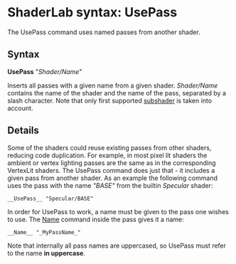 ShaderLab syntax: UsePass
=========================

The UsePass command uses named passes from another shader.

Syntax
------


__UsePass__ "_Shader/Name_"

Inserts all passes with a given name from a given shader. _Shader/Name_ contains the name of the shader and the name of the pass, separated by a slash character. Note that only first supported [subshader](SL-SubShader.md) is taken into account.


Details
-------


Some of the shaders could reuse existing passes from other shaders, reducing code duplication. For example, in most pixel lit shaders the ambient or vertex lighting passes are the same as in the corresponding VertexLit shaders. The UsePass command does just that - it includes a given pass from another shader. As an example the following command uses the pass with the name _"BASE"_ from the builtin _Specular_ shader:

    __UsePass__ "Specular/BASE"

In order for UsePass to work, a name must be given to the pass one wishes to use. The [Name](SL-Name.md) command inside the pass gives it a name:

    __Name__ "_MyPassName_"

Note that internally all pass names are uppercased, so UsePass must refer to the name __in uppercase__.
